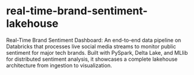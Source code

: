 # real-time-brand-sentiment-lakehouse
Real-Time Brand Sentiment Dashboard: An end-to-end data pipeline on Databricks that processes live social media streams to monitor public sentiment for major tech brands. Built with PySpark, Delta Lake, and MLlib for distributed sentiment analysis, it showcases a complete lakehouse architecture from ingestion to visualization.
